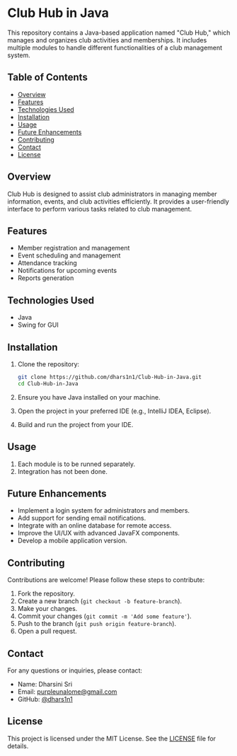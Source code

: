 # Club Hub in Java

This repository contains a Java-based application named "Club Hub," which manages and organizes club activities and memberships. It includes multiple modules to handle different functionalities of a club management system.

## Table of Contents

- [Overview](#overview)
- [Features](#features)
- [Technologies Used](#technologies-used)
- [Installation](#installation)
- [Usage](#usage)
- [Future Enhancements](#future-enhancements)
- [Contributing](#contributing)
- [Contact](#contact)
- [License](#license)

## Overview

Club Hub is designed to assist club administrators in managing member information, events, and club activities efficiently. It provides a user-friendly interface to perform various tasks related to club management.

## Features

- Member registration and management
- Event scheduling and management
- Attendance tracking
- Notifications for upcoming events
- Reports generation

## Technologies Used

- Java
- Swing for GUI

## Installation

1. Clone the repository:

    ```bash
    git clone https://github.com/dhars1n1/Club-Hub-in-Java.git
    cd Club-Hub-in-Java
    ```

2. Ensure you have Java installed on your machine.

3. Open the project in your preferred IDE (e.g., IntelliJ IDEA, Eclipse).

4. Build and run the project from your IDE.

## Usage

1. Each module is to be runned separately.
2. Integration has not been done.

## Future Enhancements

- Implement a login system for administrators and members.
- Add support for sending email notifications.
- Integrate with an online database for remote access.
- Improve the UI/UX with advanced JavaFX components.
- Develop a mobile application version.

## Contributing

Contributions are welcome! Please follow these steps to contribute:

1. Fork the repository.
2. Create a new branch (`git checkout -b feature-branch`).
3. Make your changes.
4. Commit your changes (`git commit -m 'Add some feature'`).
5. Push to the branch (`git push origin feature-branch`).
6. Open a pull request.

## Contact

For any questions or inquiries, please contact:

- Name: Dharsini Sri
- Email: purpleunalome@gmail.com
- GitHub: [@dhars1n1](https://github.com/dhars1n1)

## License

This project is licensed under the MIT License. See the [LICENSE](LICENSE) file for details.
